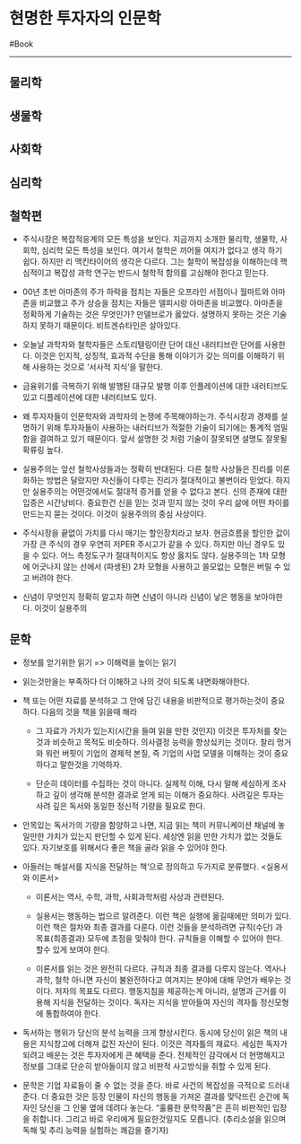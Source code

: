 # 현명한 투자자의 인문학

#Book

---

## 물리학

## 생물학

## 사회학

## 심리학

## 철학편

- 주식시장은 복잡적응계의 모든 특성을 보인다. 지금까지 소개한 물리학, 생물학, 사회학, 심리학 모든 특성을 보인다. 여기서 철학은 끼어들 여지가 없다고 생각 하기 쉽다. 하지만 리 맥킨타이어의 생각은 다르다. 그는 철학이 복잡성을 이해하는데 핵심적이고 복잡성 과학 연구는 반드시 철학적 함의를 고심해야 한다고 믿는다.

- 00년 초반 아마존의 주가 하락을 점치는 자들은 오프라인 서점이나 월마트와 아마존을 비교했고 주가 상승을 점치는 자들은 델피시랑 아마존을 비교했다. 아마존을 정확하게 기술하는 것은 무엇인가? 만델브로가 옳았다. 설명하지 못하는 것은 기술하지 못하기 때문이다. 비트겐슈타인은 살아있다.

* 오늘날 과학자와 철학자들은 스토리텔링이란 단어 대신 내러티브란 단어를 사용한다. 이것은 인지적, 상징적, 효과적 수단을 통해 이야기가 갖는 의미를 이해하기 위해 사용하는 것으로 ‘서사적 지식’을 말한다.

 * 금융위기를 극복하기 위해 발행된 대규모 발행 이후 인플레이션에 대한 내러티브도 있고 디플레이션에 대한 내러티브도 있다. 

- 왜 투자자들이 인문학자와 과학자의 논쟁에 주목해야하는가. 주식시장과 경제를 설명하기 위해 투자자들이 사용하는 내러티브가 적절한 기술이 되기에는 통계적 엄밀함을 결여하고 있기 때문이다. 앞서 설명한 것 처럼 기술이 잘못되면 설명도 잘못될 확류링 높다.

- 실용주의는 앞선 철학사상들과는 정확히 반대된다. 다른 철학 사상들은 진리를 이론화하는 방법은 달랐지만 자신들이 다루는 진리가 절대적이고 불변이라 믿었다. 하지만 실용주의는 어떤것에서도 절대적 증거를 얻을 수 없다고 본다. 신의 존재에 대한 입증은 시간낭비다. 중요한건 신을 믿는 것과 믿지 않는 것이 우리 삶에 어떤 차이를 만드는지 묻는 것이다. 이것이 실용주의의 중심 사상이다.

- 주식시장을 끝없이 가치를 다시 매기는 할인장치라고 보자. 현금흐름을 할인한 값이 가장 큰 주식의 경우 우연히 저PER 주시고가 같을 수 있다. 하지만 아닌 경우도 있을 수 있다. 어느 측정도구가 절대적이지도 항상 옳지도 않다. 실용주의는 1차 모형에 어긋나지 않는 선에서 (파생된) 2차 모형을 사용하고 쓸모없는 모형은 버릴 수 있고 버려야 한다.

- 신념이 무엇인지 정확히 알고자 하면 신념이 아니라 신념이 낳은 행동을 보아야한다. 이것이 실용주의



## 문학

* 정보를 얻기위한 읽기 => 이해력을 높이는 읽기

* 읽는것만을는 부족하다 더 이해하고 나의 것이 되도록 내면화해야한다.

* 책 또는 어떤 자료를 분석하고 그 안에 담긴 내용을 비판적으로 평가하는것이 중요하다. 다음의 것을 책을 읽을때 해라

	* 그 자료가 가치가 있는지(시간을 들여 읽을 만한 것인지) 이것은 투자처를 찾는 것과 비슷하고 목적도 비슷하다. 의사결정 능력을 향상싴키는 것이다. 찰리 멍거와 워런 버핏이 기업의 경제적 본질, 즉 기업의 사업 모델을 이해하는 것이 중요하다고 말한것을 기억하자.

	* 단순히 데이터를 수집하는 것이 아니다. 실제적 이해, 다시 말해 세심하게 조사하고 깊이 생각해 분석한 결과로 얻게 되는 이해가 중요하다. 사려깊은 투자는 사려 깊은 독서와 동일한 정신적 기량을 필요로 한다.

- 안목있는 독서가의 기량을 함양하고 나면, 지금 읽는 책이 커뮤니케이션 채널에 놓일만한 가치가 있는지 판단할 수 있게 된다. 세상엔 읽을 만한 가치가 없는 것들도 있다. 자기보호를 위해서다 좋은 책을 골라 읽을 수 있어야 한다.

- 아들러는 해설서를 지식을 전달하는 책’으로 정의하고 두가지로 분류했다. <실용서와 이론서>

	- 이론서는 역사, 수학, 과학, 사회과학처럼 사상과 관련된다. 

	- 실용서는 행동하는 법으르 알려준다. 이런 책은 실행에 옮길때에만 의미가 있다. 이런 책은 절차와 최종 결과를 다룬다. 이런 것들을 분석하려면 규칙(수단) 과 목표(최종결과) 모두에 초점을 맞춰야 한다. 규칙들을 이해할 수 있어야 한다. 할수 있게 보여야 한다.

	- 이론서를 읽는 것은 완전히 다르다. 규칙과 최종 결과를 다루지 않는다. 역사나 과학, 철학 아니면 자신이 불완전하다고 여겨지는 분야에 대해 무언가 배우는 것이다. 저자의 목표도 다르다. 행동지침을 제공하는게 아니라, 설명과 근거를 이용해 지식을 전달하는 것이다. 독자는 지식을 받아들여 자신의 격자틀 정신모형에 통합하여야 한다.

- 독서하는 행위가 당신의 분석 능력을 크게 향상시킨다. 동시에 당신이 읽은 책의 내용은 지식창고에 더해져 값진 자산이 된다. 이것은 격자틀의 재료다. 세심한 독자가 되려고 배운는 것은 투자자에게 큰 혜택을 준다. 전체적인 감각에서 더 현명해지고 정보를 그대로 단순히 받아들이지 않고 비판적 사고방식을 취할 수 있게 된다.

- 문학은 기업 자료들이 줄 수 없는 것을 준다. 바로 사건의 복잡성을 극적으로 드러내준다. 더 중요한 것은 등장 인물이 자신의 행동을 가져온 결과를 맞닥뜨린 순간에 독자인 당신을 그 인물 옆에 데려다 놓는다. “훌륭한 문학작품”은 흔히 비판적인 입장을 취합니다. 그리고 바로 우리에게 필요한것일지도 모릅니다. (추리소설을 읽으며 독해 및 추리 능력을 실험하는 쾌감을 즐기자)
